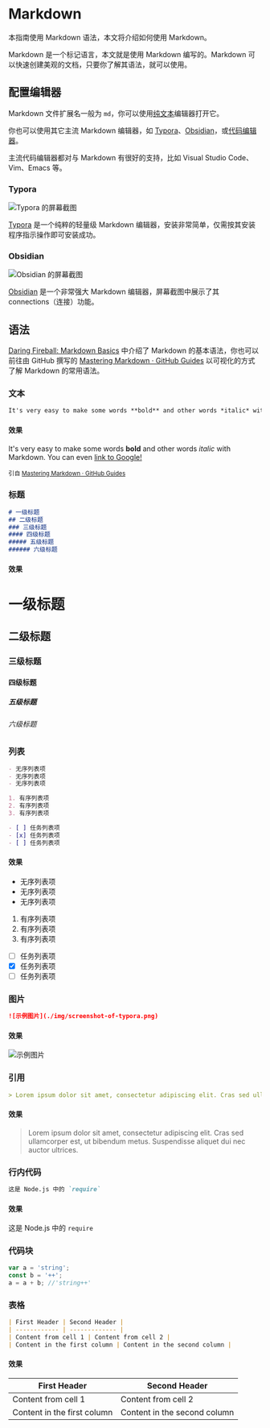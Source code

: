 # Markdown

本指南使用 Markdown 语法，本文将介绍如何使用 Markdown。

Markdown 是一个标记语言，本文就是使用 Markdown 编写的。Markdown 可以快速创建美观的文档，只要你了解其语法，就可以使用。

## 配置编辑器

Markdown 文件扩展名一般为 `md`，你可以使用[纯文本](./plain-text.md)编辑器打开它。

你也可以使用其它主流 Markdown 编辑器，如 [Typora](#Typora)、[Obsidian](#Obsidian)，或[代码编辑器](./code-editors.md)。

主流代码编辑器都对与 Markdown 有很好的支持，比如 Visual Studio Code、Vim、Emacs 等。

### Typora

![Typora 的屏幕截图](./img/screenshot-of-typora.png)

[Typora](https://typora.io/) 是一个纯粹的轻量级 Markdown 编辑器，安装非常简单，仅需按其安装程序指示操作即可安装成功。

### Obsidian

![Obsidian 的屏幕截图](./img/screenshot-of-obsidian.png)

[Obsidian](https://obsidian.md/) 是一个非常强大 Markdown 编辑器，屏幕截图中展示了其 connections（连接）功能。

## 语法

[Daring Fireball: Markdown Basics](https://daringfireball.net/projects/markdown/basics) 中介绍了 Markdown 的基本语法，你也可以前往由 GitHub 撰写的 [Mastering Markdown · GitHub Guides](https://guides.github.com/features/mastering-markdown/) 以可视化的方式了解 Markdown 的常用语法。

### 文本

```markdown
It's very easy to make some words **bold** and other words *italic* with Markdown. You can even [link to Google!](http://google.com)
```

#### 效果

It's very easy to make some words **bold** and other words *italic* with Markdown. You can even [link to Google!](http://google.com)

<small>引自 [Mastering Markdown · GitHub Guides](https://guides.github.com/features/mastering-markdown/)</small>

### 标题

```markdown
# 一级标题
## 二级标题
### 三级标题
#### 四级标题
##### 五级标题
###### 六级标题
```

#### 效果

<div>
<h1>一级标题</h1>
<h2>二级标题</h2>
<h3>三级标题</h3>
<h4>四级标题</h4>
<h5>五级标题</h5>
<h6>六级标题</h6>
</div>

### 列表

```markdown
- 无序列表项
- 无序列表项
- 无序列表项

1. 有序列表项
2. 有序列表项
3. 有序列表项

- [ ] 任务列表项
- [x] 任务列表项
- [ ] 任务列表项
```

#### 效果

- 无序列表项
- 无序列表项
- 无序列表项

1. 有序列表项
2. 有序列表项
3. 有序列表项

- [ ] 任务列表项
- [x] 任务列表项
- [ ] 任务列表项

### 图片

```markdown
![示例图片](./img/screenshot-of-typora.png)
```

#### 效果

![示例图片](./img/screenshot-of-typora.png)

### 引用

```markdown
> Lorem ipsum dolor sit amet, consectetur adipiscing elit. Cras sed ullamcorper est, ut bibendum metus. Suspendisse aliquet dui nec auctor ultrices.
```

#### 效果

> Lorem ipsum dolor sit amet, consectetur adipiscing elit. Cras sed ullamcorper est, ut bibendum metus. Suspendisse aliquet dui nec auctor ultrices.

### 行内代码

```markdown
这是 Node.js 中的 `require`
```

#### 效果

这是 Node.js 中的 `require`

### 代码块

```javascript
var a = 'string';
const b = '++';
a = a + b; //'string++'
```

### 表格

```markdown
| First Header | Second Header |
| ------------ | ------------- |
| Content from cell 1 | Content from cell 2 |
| Content in the first column | Content in the second column |
```

#### 效果

| First Header | Second Header |
| ------------ | ------------- |
| Content from cell 1 | Content from cell 2 |
| Content in the first column | Content in the second column |

